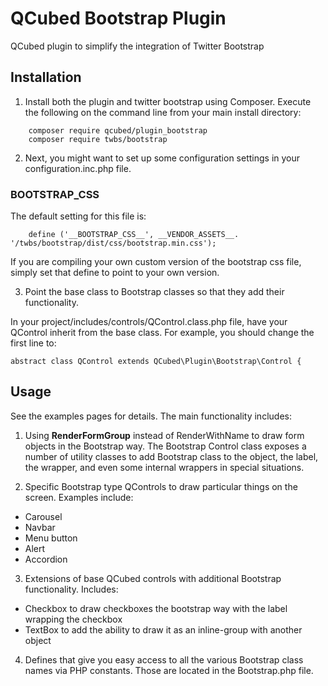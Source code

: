 # QCubed Bootstrap Plugin
QCubed plugin to simplify the integration of Twitter Bootstrap

## Installation
1) Install both the plugin and twitter bootstrap using Composer. Execute the following on the command line from your main
install directory:
```
	composer require qcubed/plugin_bootstrap
	composer require twbs/bootstrap
```    
2) Next, you might want to set up some configuration settings in your configuration.inc.php file.

### __BOOTSTRAP_CSS__
The default setting for this file is:
```
	define ('__BOOTSTRAP_CSS__', __VENDOR_ASSETS__. '/twbs/bootstrap/dist/css/bootstrap.min.css');
```
If you are compiling your own custom version of the bootstrap css file, simply set that define to point to your own version.

3) Point the base class to Bootstrap classes so that they add their functionality.

In your project/includes/controls/QControl.class.php file, have your QControl inherit from the base class. For example,
you should change the first line to:

```
abstract class QControl extends QCubed\Plugin\Bootstrap\Control {
```

## Usage

See the examples pages for details. The main functionality includes:

1. Using **RenderFormGroup** instead of RenderWithName to draw form objects in the Bootstrap way. The Bootstrap Control
class exposes a number of utility classes to add Bootstrap class to the object, the label, the wrapper, and even
some internal wrappers in special situations.

2. Specific Bootstrap type QControls to draw particular things on the screen. Examples include:
 * Carousel
 * Navbar
 * Menu button
 * Alert
 * Accordion

3. Extensions of base QCubed controls with additional Bootstrap functionality. Includes:
 * Checkbox to draw checkboxes the bootstrap way with the label wrapping the checkbox
 * TextBox to add the ability to draw it as an inline-group with another object

4. Defines that give you easy access to all the various Bootstrap class names via PHP constants. Those are located
in the Bootstrap.php file.
